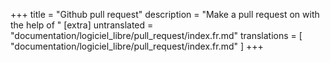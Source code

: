 +++
title = "Github pull request"
description = "Make a pull request on with the help of "
[extra]
untranslated = "documentation/logiciel_libre/pull_request/index.fr.md"
translations = [
    "documentation/logiciel_libre/pull_request/index.fr.md"
]
+++
